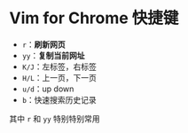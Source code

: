 # Vim for Chrome 快捷键

- `r`：**刷新网页**
- `yy`：**复制当前网址**
- `K/J`：左标签，右标签
- `H/L`：上一页，下一页
- `u/d`：up down
- `b`：快速搜索历史记录

其中 `r` 和 `yy` 特别特别常用
